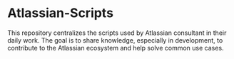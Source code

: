 # Atlassian-Scripts
This repository centralizes the scripts used by Atlassian consultant in their daily work. 
The goal is to share knowledge, especially in development, to contribute to the Atlassian ecosystem and help solve common use cases.
